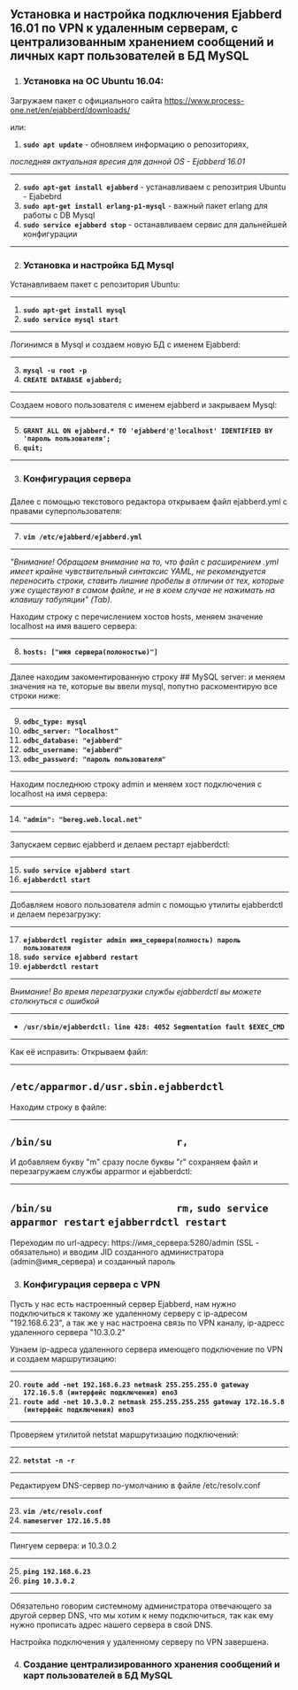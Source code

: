 <h2>Установка и настройка подключения Ejabberd 16.01 по VPN к удаленным серверам, с централизованным хранением сообщений и личных карт пользователей в БД MySQL</h2>


1) <h3>Установка на ОС Ubuntu 16.04:</h3>

Загружаем пакет с официального сайта https://www.process-one.net/en/ejabberd/downloads/

или:

1) **`sudo apt update`**  - обновляем информацию о репозиториях, 

<i>последняя актуальная вресия для данной OS - Ejabberd 16.01</i>

---
2) **`sudo apt-get install ejabberd`** - устанавливаем с репозитрия Ubuntu - Ejabebrd
3) **`sudo apt-get install erlang-p1-mysql`** - важный пакет erlang для работы с DB Mysql
4) **`sudo service ejabberd stop`** - останавливаем сервис для дальнейшей конфигурации
---

2) <h3>Установка и настройка БД Mysql</h3>

Устанавливаем пакет с репозитория Ubuntu:

---
1) **`sudo apt-get install mysql`**
2) **`sudo service mysql start`**
---

Логинимся в Mysql и создаем новую БД с именем Ejabberd:

---
3) **`mysql -u root -p`**
4) **`CREATE DATABASE ejabberd;`**
---

Создаем нового пользователя с именем ejabberd и закрываем Mysql:

---
5) **`GRANT ALL ON ejabberd.* TO 'ejabberd'@'localhost' IDENTIFIED BY 'пароль пользователя';`**
6) **`quit;`**
---

3) <h3>Конфигурация сервера<h3>
  
Далее с помощью текстового редактора открываем файл ejabberd.yml с правами суперпользователя:

---
7) **`vim /etc/ejabberd/ejabberd.yml`**
---

<i>"Внимание! Обращаем внимание на то, что файл с расширением .yml имеет крайне чувствительный синтаксис YAML, не рекомендуется переносить строки, ставить лишние пробелы в отличии от тех, которые уже существуют в самом файле, и не в коем случае не нажимать на клавишу табуляции" (Tab).</i>

Находим строку с перечислением хостов hosts, меняем значение localhost на имя вашего сервера:

---
8) **`hosts: ["имя сервера(полоностью)"]`**
---

Далее находим закоментированную строку ## MySQL server: и меняем значения на те, которые вы ввели mysql, попутно раскоментирую все строки ниже:

---
9)  **`odbc_type: mysql`**
10) **`odbc_server: "localhost"`**
11) **`odbc_database: "ejabberd"`**
12) **`odbc_username: "ejabberd"`**
13) **`odbc_password: "пароль пользователя"`**
---

Находим последнюю строку admin и меняем хост подключения с localhost на имя сервера:

---
14) **`"admin": "bereg.web.local.net"`**
---

Запускаем сервис ejabberd и делаем рестарт ejabberdctl:

---
15) **`sudo service ejabberd start`**
16) **`ejabberdctl start`**
---

Добавляем нового пользователя admin с помощью утилиты ejabberdctl и делаем перезагрузку:

---
17) **`ejabberdctl register admin имя_сервера(полность) пароль пользователя`**
18) **`sudo service ejabberd restart`**
19) **`ejabberdctl restart`**
---

<i>Внимание! Во время перезагрузки службы ejabberdctl вы можете столкнуться с ошибкой</i>

---
 * **`/usr/sbin/ejabberdctl: line 428: 4052 Segmentation fault $EXEC_CMD`**
---

Как её исправить: 
Открываем файл:

---
 **`/etc/apparmor.d/usr.sbin.ejabberdctl`**
---

Находим строку в файле:

---
 **`/bin/su                     r,`**
---

И добавляем букву "m" сразу после буквы "r" сохраняем файл и перезагружаем службы apparmor и ejabberdctl:

---
 **`/bin/su                     rm,`**
 **`sudo service apparmor restart`**
 **`ejabberrdctl restart`**
---

Переходим по url-адресу: https://имя_сервера:5280/admin (SSL - обязательно) и вводим JID созданного администратора (admin@имя_сервера) и созданный пароль


3) <h3>Конфигурация сервера c VPN</h3>

Пусть у нас есть настроенный сервер Ejabberd, нам нужно подключиться к такому же удаленному серверу с ip-адресом "192.168.6.23", а так же у нас настроена связь по VPN каналу, ip-адресс удаленного сервера "10.3.0.2"

Узнаем ip-адреса удаленного сервера имеющего подключение по VPN и создаем маршрутизацию:

---
20) **`route add -net 192.168.6.23 netmask 255.255.255.0 gateway 172.16.5.8 (интерфейс подключения) eno3`**
21) **`route add -net 10.3.0.2 netmask 255.255.255.255 gateway 172.16.5.8 (интерфейс подключения) eno3`**
---

Проверяем утилитой netstat маршрутизацию подключений:

---
22) **`netstat -n -r`**
---
Редактируем DNS-сервер по-умолчанию в файле /etc/resolv.conf

---
23) **`vim /etc/resolv.conf`**
24) **`nameserver 172.16.5.88`**
---

Пингуем сервера:  и 10.3.0.2

---
25) **`ping 192.168.6.23`**
26) **`ping 10.3.0.2`**
---

Обязательно говорим системному администратора отвечающего за другой сервер DNS, что мы хотим к нему подключиться, так как ему нужно прописать адрес нашего сервера в свой DNS.


Настройка подключения у удаленному серверу по VPN завершена.

4) <h3>Создание централизированного хранения сообщений и карт пользователей в БД MySQL<h3>

